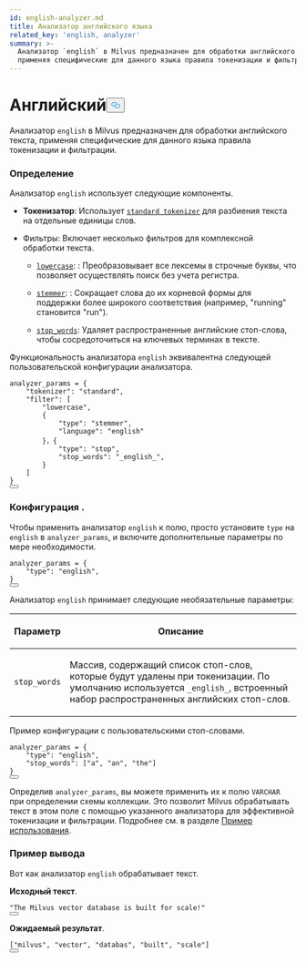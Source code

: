 ```yaml
---
id: english-analyzer.md
title: Анализатор английского языка
related_key: 'english, analyzer'
summary: >-
  Анализатор `english` в Milvus предназначен для обработки английского текста,
  применяя специфические для данного языка правила токенизации и фильтрации.
---
```

<h1 id="English​" class="common-anchor-header">Английский<button data-href="#English​" class="anchor-icon" translate="no">
      <svg translate="no"
        aria-hidden="true"
        focusable="false"
        height="20"
        version="1.1"
        viewBox="0 0 16 16"
        width="16"
      >
        <path
          fill="#0092E4"
          fill-rule="evenodd"
          d="M4 9h1v1H4c-1.5 0-3-1.69-3-3.5S2.55 3 4 3h4c1.45 0 3 1.69 3 3.5 0 1.41-.91 2.72-2 3.25V8.59c.58-.45 1-1.27 1-2.09C10 5.22 8.98 4 8 4H4c-.98 0-2 1.22-2 2.5S3 9 4 9zm9-3h-1v1h1c1 0 2 1.22 2 2.5S13.98 12 13 12H9c-.98 0-2-1.22-2-2.5 0-.83.42-1.64 1-2.09V6.25c-1.09.53-2 1.84-2 3.25C6 11.31 7.55 13 9 13h4c1.45 0 3-1.69 3-3.5S14.5 6 13 6z"
        ></path>
      </svg>
    </button></h1><p>Анализатор <code translate="no">english</code> в Milvus предназначен для обработки английского текста, применяя специфические для данного языка правила токенизации и фильтрации.</p>
<h3 id="Definition​" class="common-anchor-header">Определение</h3><p>Анализатор <code translate="no">english</code> использует следующие компоненты.</p>
<ul>
<li><p><strong>Токенизатор</strong>: Использует <a href="/docs/ru/standard-tokenizer.md"><code translate="no">standard tokenizer</code></a> для разбиения текста на отдельные единицы слов.</p></li>
<li><p>Фильтры: Включает несколько фильтров для комплексной обработки текста.</p>
<ul>
<li><p><a href="/docs/ru/lowercase-filter.md"><code translate="no">lowercase</code></a>: : Преобразовывает все лексемы в строчные буквы, что позволяет осуществлять поиск без учета регистра.</p></li>
<li><p><a href="/docs/ru/stemmer-filter.md"><code translate="no">stemmer</code></a>: : Сокращает слова до их корневой формы для поддержки более широкого соответствия (например, "running" становится "run").</p></li>
<li><p><a href="/docs/ru/stop-filter.md"><code translate="no">stop_words</code></a>: Удаляет распространенные английские стоп-слова, чтобы сосредоточиться на ключевых терминах в тексте.</p></li>
</ul></li>
</ul>
<p>Функциональность анализатора <code translate="no">english</code> эквивалентна следующей пользовательской конфигурации анализатора.</p>
<pre><code translate="no" class="language-python">analyzer_params = {​
    <span class="hljs-string">&quot;tokenizer&quot;</span>: <span class="hljs-string">&quot;standard&quot;</span>,​
    <span class="hljs-string">&quot;filter&quot;</span>: [​
        <span class="hljs-string">&quot;lowercase&quot;</span>,​
        {​
            <span class="hljs-string">&quot;type&quot;</span>: <span class="hljs-string">&quot;stemmer&quot;</span>,​
            <span class="hljs-string">&quot;language&quot;</span>: <span class="hljs-string">&quot;english&quot;</span>​
        }，{​
            <span class="hljs-string">&quot;type&quot;</span>: <span class="hljs-string">&quot;stop&quot;</span>,​
            <span class="hljs-string">&quot;stop_words&quot;</span>: <span class="hljs-string">&quot;_english_&quot;</span>,​
        }​
    ]​
}​
<button class="copy-code-btn"></button></code></pre>
<h3 id="Configuration​" class="common-anchor-header">Конфигурация .</h3><p>Чтобы применить анализатор <code translate="no">english</code> к полю, просто установите <code translate="no">type</code> на <code translate="no">english</code> в <code translate="no">analyzer_params</code>, и включите дополнительные параметры по мере необходимости.</p>
<pre><code translate="no" class="language-python">analyzer_params = {​
    <span class="hljs-string">&quot;type&quot;</span>: <span class="hljs-string">&quot;english&quot;</span>,​
}​
<button class="copy-code-btn"></button></code></pre>
<p>Анализатор <code translate="no">english</code> принимает следующие необязательные параметры: </p>
<table data-block-token="YMmUdQtabozHZnxC09QcajU0nvd"><thead><tr><th data-block-token="N1Qfdbd9Vok7mkx0OGpcx49cnUM" colspan="1" rowspan="1"><p data-block-token="PxYUdGyrMoa4x5x3sCpcF7JLn1e">Параметр</p>
</th><th data-block-token="WIQKdcE3coxEirxwmpucXGuin7f" colspan="1" rowspan="1"><p data-block-token="VAHCdZFTkoeSJNxgPmicGnOZnWh">Описание</p>
</th></tr></thead><tbody><tr><td data-block-token="NzThd1pxQoektPxhqrQc7Oxcnhl" colspan="1" rowspan="1"><p data-block-token="SW6SdE2iyohhGaxQIfpcjZfCnBx"><code translate="no">stop_words</code></p>
</td><td data-block-token="KSAbdmKPCowsR7x7UO8c8ngFnnh" colspan="1" rowspan="1"><p data-block-token="F3E1dFjL3oUrl5xWq3ucpVPon7c">Массив, содержащий список стоп-слов, которые будут удалены при токенизации. По умолчанию используется <code translate="no">_english_</code>, встроенный набор распространенных английских стоп-слов.</p>
</td></tr></tbody></table>
<p>Пример конфигурации с пользовательскими стоп-словами.</p>
<pre><code translate="no" class="language-python">analyzer_params = {​
    <span class="hljs-string">&quot;type&quot;</span>: <span class="hljs-string">&quot;english&quot;</span>,​
    <span class="hljs-string">&quot;stop_words&quot;</span>: [<span class="hljs-string">&quot;a&quot;</span>, <span class="hljs-string">&quot;an&quot;</span>, <span class="hljs-string">&quot;the&quot;</span>]​
}​
<button class="copy-code-btn"></button></code></pre>
<p>Определив <code translate="no">analyzer_params</code>, вы можете применить их к полю <code translate="no">VARCHAR</code> при определении схемы коллекции. Это позволит Milvus обрабатывать текст в этом поле с помощью указанного анализатора для эффективной токенизации и фильтрации. Подробнее см. в разделе <a href="/docs/ru/analyzer-overview.md#Example-use">Пример использования</a>.</p>
<h3 id="Example-output​" class="common-anchor-header">Пример вывода</h3><p>Вот как анализатор <code translate="no">english</code> обрабатывает текст.</p>
<p><strong>Исходный текст</strong>.</p>
<pre><code translate="no" class="language-python"><span class="hljs-string">&quot;The Milvus vector database is built for scale!&quot;</span>​
<button class="copy-code-btn"></button></code></pre>
<p><strong>Ожидаемый результат</strong>.</p>
<pre><code translate="no" class="language-python">[<span class="hljs-string">&quot;milvus&quot;</span>, <span class="hljs-string">&quot;vector&quot;</span>, <span class="hljs-string">&quot;databas&quot;</span>, <span class="hljs-string">&quot;built&quot;</span>, <span class="hljs-string">&quot;scale&quot;</span>]​
<button class="copy-code-btn"></button></code></pre>
